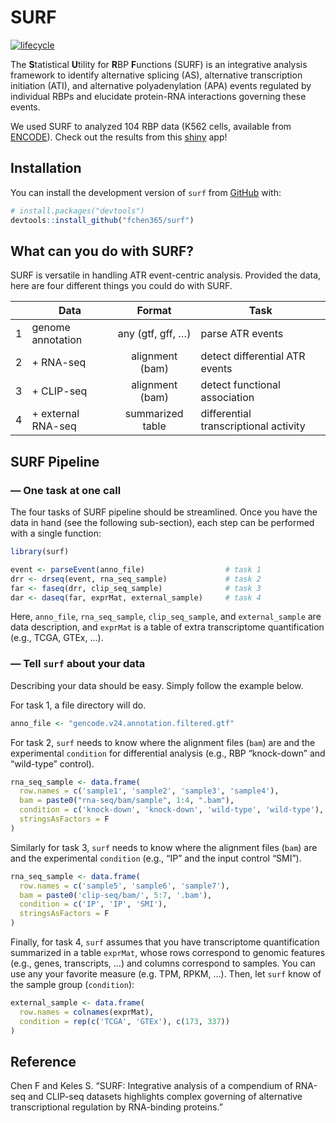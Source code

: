


<!-- README.md is generated from README.Rmd. Please edit that file -->

# SURF

<!-- badges: start -->

[![lifecycle](https://img.shields.io/badge/lifecycle-experimental-orange.svg)](https://www.tidyverse.org/lifecycle/#experimental)
<!-- badges: end -->

The **S**tatistical **U**tility for **R**BP **F**unctions (SURF) is an
integrative analysis framework to identify alternative splicing (AS),
alternative transcription initiation (ATI), and alternative
polyadenylation (APA) events regulated by individual RBPs and elucidate
protein-RNA interactions governing these events.

We used SURF to analyzed 104 RBP data (K562 cells, available from
[ENCODE](https://www.encodeproject.org)). Check out the results from
this [shiny](http://www.statlab.wisc.edu/shiny/surf/)
app\!

## Installation

<!-- You can install the released version of `surf` from [CRAN](https://CRAN.R-project.org) with: -->

<!-- ``` r -->

<!-- install.packages("surf") -->

<!-- ``` -->

You can install the development version of `surf` from
[GitHub](https://github.com/) with:

``` r
# install.packages("devtools")
devtools::install_github("fchen365/surf")
```

## What can you do with SURF?

SURF is versatile in handling ATR event-centric analysis. Provided the
data, here are four different things you could do with
SURF.

|   | Data                |      Format       | Task                                  |
| :-: | ------------------- | :---------------: | ------------------------------------- |
| 1 | genome annotation   | any (gtf, gff, …) | parse ATR events                      |
| 2 | \+ RNA-seq          |  alignment (bam)  | detect differential ATR events        |
| 3 | \+ CLIP-seq         |  alignment (bam)  | detect functional association         |
| 4 | \+ external RNA-seq | summarized table  | differential transcriptional activity |

## SURF Pipeline

### — One task at one call

The four tasks of SURF pipeline should be streamlined. Once you have the
data in hand (see the following sub-section), each step can be performed
with a single function:

``` r
library(surf)

event <- parseEvent(anno_file)                  # task 1
drr <- drseq(event, rna_seq_sample)             # task 2
far <- faseq(drr, clip_seq_sample)              # task 3
dar <- daseq(far, exprMat, external_sample)     # task 4
```

Here, `anno_file`, `rna_seq_sample`, `clip_seq_sample`, and
`external_sample` are data description, and `exprMat` is a table of
extra transcriptome quantification (e.g., TCGA, GTEx, …).

### — Tell `surf` about your data

Describing your data should be easy. Simply follow the example below.

For task 1, a file directory will do.

``` r
anno_file <- "gencode.v24.annotation.filtered.gtf"
```

For task 2, `surf` needs to know where the alignment files (`bam`) are
and the experimental `condition` for differential analysis (e.g., RBP
“knock-down” and “wild-type” control).

``` r
rna_seq_sample <- data.frame(
  row.names = c('sample1', 'sample2', 'sample3', 'sample4'),
  bam = paste0("rna-seq/bam/sample", 1:4, ".bam"),
  condition = c('knock-down', 'knock-down', 'wild-type', 'wild-type'),
  stringsAsFactors = F
) 
```

Similarly for task 3, `surf` needs to know where the alignment files
(`bam`) are and the experimental `condition` (e.g., “IP” and the input
control “SMI”).

``` r
rna_seq_sample <- data.frame(
  row.names = c('sample5', 'sample6', 'sample7'),
  bam = paste0('clip-seq/bam/', 5:7, '.bam'),
  condition = c('IP', 'IP', 'SMI'),
  stringsAsFactors = F
)
```

Finally, for task 4, `surf` assumes that you have transcriptome
quantification summarized in a table `exprMat`, whose rows correspond to
genomic features (e.g., genes, transcripts, …) and columns correspond to
samples. You can use any your favorite measure (e.g. TPM, RPKM, …).
Then, let `surf` know of the sample group (`condition`):

``` r
external_sample <- data.frame(
  row.names = colnames(exprMat),
  condition = rep(c('TCGA', 'GTEx'), c(173, 337))
)
```

## Reference

Chen F and Keles S. “SURF: Integrative analysis of a compendium of
RNA-seq and CLIP-seq datasets highlights complex governing of
alternative transcriptional regulation by RNA-binding proteins.”
